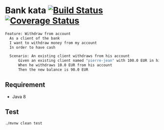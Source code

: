 # Bank kata [![Build Status](https://travis-ci.org/moifort/Bank.svg?branch=master)](https://travis-ci.org/moifort/Bank) [![Coverage Status](https://coveralls.io/repos/github/moifort/Bank/badge.svg?branch=master)](https://coveralls.io/github/moifort/Bank?branch=master)

```bash
Feature: Withdraw from account
  As a client of the bank
  I want to withdraw money from my account
  In order to have cash

  Scenario: An existing client withdraws from his account
      Given an existing client named "pierre-jean" with 100.0 EUR in his account
      When he withdraws 10.0 EUR from his account
      Then the new balance is 90.0 EUR
```

## Requirement

* Java 8

## Test

```bash
./mvnw clean test
```



